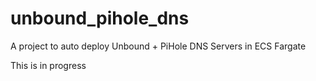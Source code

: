 # unbound_pihole_dns
A project to auto deploy Unbound + PiHole DNS Servers in ECS Fargate

This is in progress
